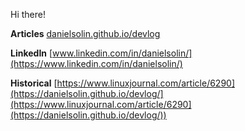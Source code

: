 Hi there!

**Articles**
[danielsolin.github.io/devlog](https://danielsolin.github.io/devlog/)

**LinkedIn**
[www.linkedin.com/in/danielsolin/](https://www.linkedin.com/in/danielsolin/)

**Historical**
[https://www.linuxjournal.com/article/6290](https://danielsolin.github.io/devlog/](https://www.linuxjournal.com/article/6290](https://danielsolin.github.io/devlog/))
